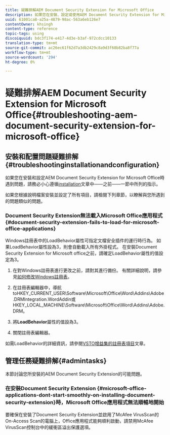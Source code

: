 ```yaml
---
title: 疑難排解AEM Document Security Extension for Microsoft Office
description: 如果您在安裝、設定或使用AEM Document Security Extension for Microsoft Office時遇到問題，請依照本檔案中的指示進行。
uuid: 61001ca8-a25a-4879-98ac-563a6eb126e7
contentOwner: khsingh
content-type: reference
topic-tags: using
discoiquuid: bdc3f174-e417-4d3e-b3af-972cdcc10133
translation-type: tm+mt
source-git-commit: ac26ec61f62d7a3db2429c8a9d3f68b82ba8f77a
workflow-type: tm+mt
source-wordcount: '294'
ht-degree: 0%

---
```



# 疑難排解AEM Document Security Extension for Microsoft Office{#troubleshooting-aem-document-security-extension-for-microsoft-office}

## 安裝和配置問題疑難排解{#troubleshootinginstallationandconfiguration}

如果您在安裝和設定AEM Document Security Extension for Microsoft Office時遇到問題，請務必小心遵循[installation](installing-configuring-aemdsext.md)文章中——之前——一節中所列的指示。

如果您根據說明檔案安裝並設定了所有項目，請檢閱下列章節，以瞭解與您所遇到的問題類似的問題。

### Document Security Extension無法載入Microsoft Office應用程式{#document-security-extension-fails-to-load-for-microsoft-office-applications}

Windows註冊表中的LoadBehavior屬性可指定文檔安全插件的運行時行為。 如果LoadBehavior屬性設為3，則會自動載入所有外掛程式。 在安裝Document Security Extension for Microsoft office之前，請確定LoadBehavior屬性的值設定為3。

1. 在對Windows註冊表進行更改之前，請對其進行備份。 有關詳細說明，請參見[如何修改Windows註冊表](https://support.microsoft.com/en-us/kb/136393)。
1. 在註冊表編輯器中，導航toHKEY_CURRENT_USER\Software\Microsoft\Office\Word\Addins\Adobe.DRMIntegration.WordAddin或HKEY_LOCAL_MACHINE\Software\Microsoft\Office\Word\Addins\Adobe.DRM。
1. 將&#x200B;**LoadBehavior**&#x200B;屬性的值設為3。

1. 關閉註冊表編輯器。

如需LoadBehavior的詳細資訊，請參閱[VSTO增益集的註冊表項目](https://msdn.microsoft.com/en-us/library/bb386106.aspx#LoadBehavior)文章。

## 管理任務疑難排解{#admintasks}

本節討論您所安裝的AEM Document Security Extension的可能問題。

### 在安裝Document Security Extension {#microsoft-office-applications-dont-start-smoothly-on-installing-document-security-extension}時，Microsoft Office應用程式無法順暢地開始

要確保在安裝了Document Security Extension並啟用了McAfee VirusScan的On-Access Scan的電腦上，Office應用程式能夠順利啟動，請禁用McAfee VirusScan控制台中的緩衝區溢出保護選項。

